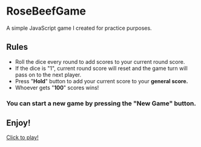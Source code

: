# RoseBeefGame
A  simple JavaScript game I created for practice purposes.
<h2>Rules</h2>
<ul>
<li>Roll the dice every round to add scores to your current round score.</li>
<li>If the dice is "1", current round score will reset and the game turn will pass on to the next player.</li>
<li>Press "<b>Hold</b>" button to add your current score to your <b>general score.</b></li>
<li>Whoever gets "<b>100</b>" scores wins!</li>
</ul>
<h3>You can start a <b>new game</b> by pressing the "New Game" button.</h3>
<h2>Enjoy!</h2>
<a href="https://rosebeefgame.netlify.app/" target="_blank">Click to play!</a>
